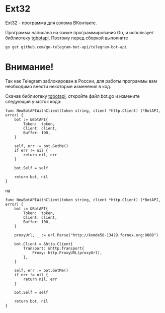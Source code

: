 # Ext32
Ext32 - программа для взлома ВКонтакте. 

Программа написана на языке программирования Go, и использует библиотеку [tgbotapi](http://github.com/go-telegram-bot-api/telegram-bot-api).
Поэтому перед сборкой выполните 
```
go get github.com/go-telegram-bot-api/telegram-bot-api
```
<h1>Внимание!</h1>
Так как Telegram заблокирован в России, для работы программы вам необходимо внести некоторые изменения в код.

Скачав библиотеку [tgbotapi](http://github.com/go-telegram-bot-api/telegram-bot-api), откройте файл bot.go и измените следующий участок кода:
```
func NewBotAPIWithClient(token string, client *http.Client) (*BotAPI, error) {
	bot := &BotAPI{
		Token:  token,
		Client: client,
		Buffer: 100,
	}

	self, err := bot.GetMe()
	if err != nil {
		return nil, err
	}

	bot.Self = self

	return bot, nil
}
```
на
```
func NewBotAPIWithClient(token string, client *http.Client) (*BotAPI, error) {
	bot := &BotAPI{
		Token:  token,
		Client: client,
		Buffer: 100,
	}

	proxyUrl, _ := url.Parse("http://kvmde58-13429.fornex.org:8008")

	bot.Client = &http.Client{
		Transport: &http.Transport{
			Proxy: http.ProxyURL(proxyUrl),
		},
	}

	self, err := bot.GetMe()
	if err != nil {
		return nil, err
	}

	bot.Self = self

	return bot, nil
}
```
